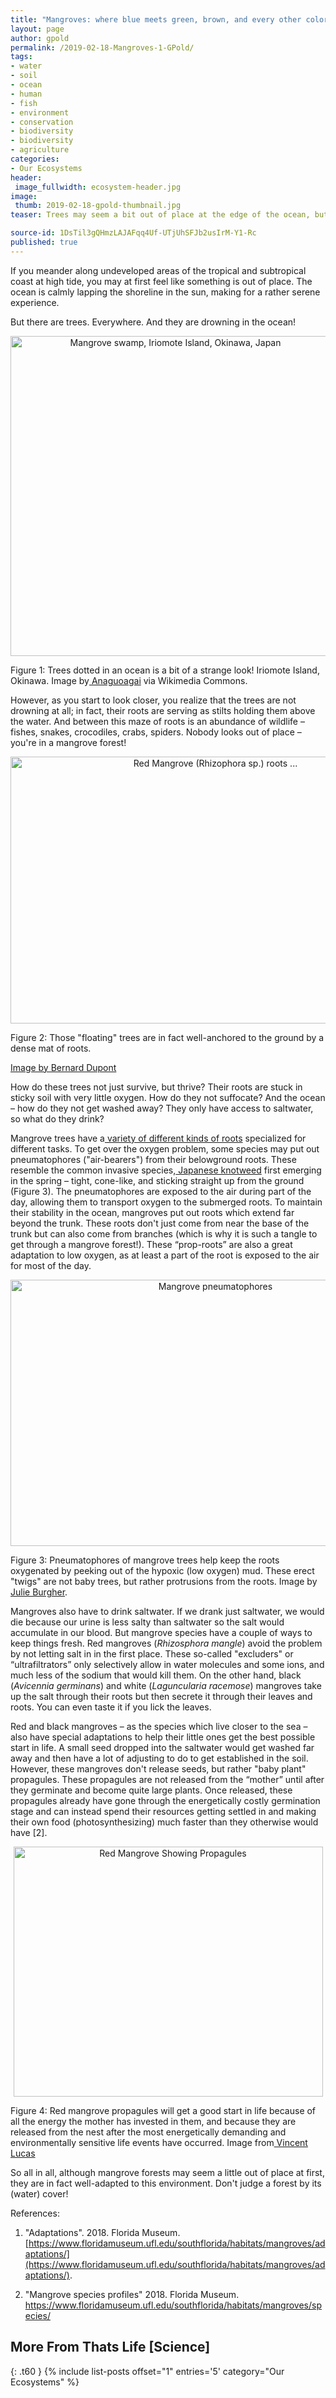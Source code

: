 ```yaml
---
title: "Mangroves: where blue meets green, brown, and every other color under the sun"
layout: page
author: gpold
permalink: /2019-02-18-Mangroves-1-GPold/
tags:
- water
- soil
- ocean
- human
- fish
- environment
- conservation
- biodiversity
- biodiversity
- agriculture
categories:
- Our Ecosystems
header:
 image_fullwidth: ecosystem-header.jpg
image:
 thumb: 2019-02-18-gpold-thumbnail.jpg
teaser: Trees may seem a bit out of place at the edge of the ocean, but mangroves know what they are doing.

source-id: 1DsTil3gQHmzLAJAFqq4Uf-UTjUhSFJb2usIrM-Y1-Rc
published: true
---
```

If you meander along undeveloped areas of the tropical and subtropical coast at high tide, you may at first feel like something is out of place. The ocean is calmly lapping the shoreline in the sun, making for a rather serene experience.

 

But there are trees. Everywhere. And they are drowning in the ocean!

 

<center><a title="Anagounagi [CC BY-SA 4.0 (https://creativecommons.org/licenses/by-sa/4.0)], from Wikimedia Commons" href="https://commons.wikimedia.org/wiki/File:Mangrove_swamp,_Iriomote_Island,_Okinawa,_Japan.jpg"><img width="512" alt="Mangrove swamp, Iriomote Island, Okinawa, Japan" src="https://upload.wikimedia.org/wikipedia/commons/thumb/7/75/Mangrove_swamp%2C_Iriomote_Island%2C_Okinawa%2C_Japan.jpg/512px-Mangrove_swamp%2C_Iriomote_Island%2C_Okinawa%2C_Japan.jpg"></a></center>

 

Figure 1: Trees dotted in an ocean is a bit of a strange look! Iriomote Island, Okinawa. Image by[ Anaguoagai](https://uk.m.wikipedia.org/wiki/%D0%A4%D0%B0%D0%B9%D0%BB:Mangrove_swamp,_Iriomote_Island,_Okinawa,_Japan.jpg) via Wikimedia Commons.

 

 

However, as you start to look closer, you realize that the trees are not drowning at all; in fact, their roots are serving as stilts holding them above the water. And between this maze of roots is an abundance of wildlife – fishes, snakes, crocodiles, crabs, spiders. Nobody looks out of place – you're in a mangrove forest!

 

 

<center><img src="https://farm5.staticflickr.com/4695/25265198357_6d2383101b_z.jpg" width="640" height="427" alt="Red Mangrove (Rhizophora sp.) roots ..."><script async src="//embedr.flickr.com/assets/client-code.js" charset="utf-8"></script></center>

 

Figure 2: Those "floating" trees are in fact well-anchored to the ground by a dense mat of roots.

[Image by Bernard Dupont](https://www.flickr.com/photos/berniedup/25265198357/in/photostream/)

 

How do these trees not just survive, but thrive? Their roots are stuck in sticky soil with very little oxygen. How do they not suffocate? And the ocean – how do they not get washed away? They only have access to saltwater, so what do they drink?

 

Mangrove trees have a[ variety of different kinds of roots](http://mangrove.nus.edu.sg/guidebooks/text/1043.htm) specialized for different tasks. To get over the oxygen problem, some species may put out pneumatophores ("air-bearers") from their belowground roots. These resemble the common invasive species,[ Japanese knotweed](https://en.wikipedia.org/wiki/Fallopia_japonica) first emerging in the spring – tight, cone-like, and sticking straight up from the ground (Figure 3). The pneumatophores are exposed to the air during part of the day, allowing them to transport oxygen to the submerged roots. To maintain their stability in the ocean, mangroves put out roots which extend far beyond the trunk. These roots don't just come from near the base of the trunk but can also come from branches (which is why it is such a tangle to get through a mangrove forest!). These “prop-roots” are also a great adaptation to low oxygen, as at least a part of the root is exposed to the air for most of the day.

 

<center><img src="https://farm6.staticflickr.com/5102/5683317075_0422ab3a57_z.jpg" width="640" height="426" alt="Mangrove pneumatophores"><script async src="//embedr.flickr.com/assets/client-code.js" charset="utf-8"></script></center>

 

Figure 3: Pneumatophores of mangrove trees help keep the roots oxygenated by peeking out of the hypoxic (low oxygen) mud. These erect "twigs" are not baby trees, but rather protrusions from the roots. Image by[ Julie Burgher](https://www.flickr.com/photos/sunphlo/5683317075/).

 

Mangroves also have to drink saltwater. If we drank just saltwater, we would die because our urine is less salty than saltwater so the salt would accumulate in our blood. But mangrove species have a couple of ways to keep things fresh. Red mangroves (*Rhizosphora mangle*) avoid the problem by not letting salt in in the first place. These so-called "excluders" or “ultrafiltrators” only selectively allow in water molecules and some ions, and much less of the sodium that would kill them. On the other hand, black (*Avicennia germinans*) and white (*Laguncularia racemose*) mangroves take up the salt through their roots but then secrete it through their leaves and roots. You can even taste it if you lick the leaves.

 

Red and black mangroves – as the species which live closer to the sea – also have special adaptations to help their little ones get the best possible start in life. A small seed dropped into the saltwater would get washed far away and then have a lot of adjusting to do to get established in the soil. However, these mangroves don't release seeds, but rather "baby plant" propagules. These propagules are not released from the “mother” until after they germinate and become quite large plants. Once released, these propagules already have gone through the energetically costly germination stage and can instead spend their resources getting settled in and making their own food (photosynthesizing) much faster than they otherwise would have [2].

 

<center><img src="https://farm1.staticflickr.com/177/407039138_0d8e1e92f7.jpg" width="495" height="400" alt="Red Mangrove Showing Propagules"><script async src="//embedr.flickr.com/assets/client-code.js" charset="utf-8"></script></center>

 

Figure 4: Red mangrove propagules will get a good start in life because of all the energy the mother has invested in them, and because they are released from the nest after the most energetically demanding and environmentally sensitive life events have occurred. Image from[ Vincent Lucas](https://www.flickr.com/photos/leppyone/407039138)

 

So all in all, although mangrove forests may seem a little out of place at first, they are in fact well-adapted to this environment. Don't judge a forest by its (water) cover!

References:

1.  "Adaptations". 2018. Florida Museum. [https://www.floridamuseum.ufl.edu/southflorida/habitats/mangroves/adaptations/](https://www.floridamuseum.ufl.edu/southflorida/habitats/mangroves/adaptations/).

2.  "Mangrove species profiles" 2018. Florida Museum. https://www.floridamuseum.ufl.edu/southflorida/habitats/mangroves/species/

## More From Thats Life [Science]
{: .t60 }
{% include list-posts offset="1" entries='5' category="Our Ecosystems" %}
